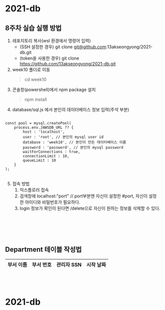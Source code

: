 # 2021-db

## 8주차 실습 실행 방법
1. 레포지토리 복사(wsl 환경에서 명령어 입력)
    - (SSH 설정한 경우) git clone git@github.com:13akseongyong/2021-db.git
    - (token을 사용한 경우) git clone https://github.com/13akseongyong/2021-db.git
2. week10 폴더로 이동
    > cd week10
3. 콘솔창(powershell)에서 npm package 설치
    > npm install
4. database/sql.js 에서 본인의 데이터베이스 정보 입력(주석 부분)

<pre>
<code>
const pool = mysql.createPool(
    process.env.JAWSDB_URL ?? {
        host : 'localhost',
        user : 'root', // 본인의 mysql user id
        database : 'week10', // 본인이 만든 데이터베이스 이름
        password : 'password', // 본인의 mysql password
        waitForConnections : true,
        connectionLimit : 10,
        queueLimit : 10
    }
);
</code>
</pre>
5. 접속 방법
    1. 익스플로러 접속
    2. 검색창에 localhost:"port" // port부분엔 자신이 설정한 #port, 자신이 설정한 아이디와 비밀번호가 필요하다.
    3. login 정보가 확인이 된다면 /delete으로 자신이 원하는 정보를 삭제할 수 있다.


<br>


<br></br>

## <span stlye = "color:red">Department 테이블 작성법</span>
부서 이름|부서 번호|관리자 SSN|시작 날짜|
---|---|---|---|


<br></br>



# 2021-db
